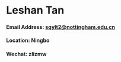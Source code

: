 # Leshan Tan
#### Email Address: sqylt2@nottingham.edu.cn
#### Location: Ningbo
#### Wechat: zlizmw
